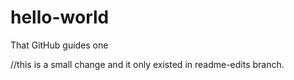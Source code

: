 # hello-world
That GitHub guides one

//this is a small change and it only existed in readme-edits branch.
